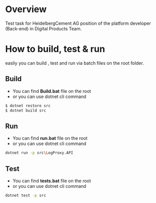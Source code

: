 # Overview
Test task for HeidelbergCement AG position of the platform developer (Back-end) in Digital Products Team.

# How to build, test & run 

easliy you can build , test and run via batch files on the root folder.

## Build
- You can find **Build.bat** file on the root
- or you can use dotnet cli command

```bash
$ dotnet restore src
$ dotnet build src 
```

## Run
- You can find **run.bat** file on the root
- or you can use dotnet cli command
```bash
dotnet run -p src\LogProxy.API
```
## Test
- You can find **tests.bat** file on the root
- or you can use dotnet cli command
```bash
dotnet test -p src
```